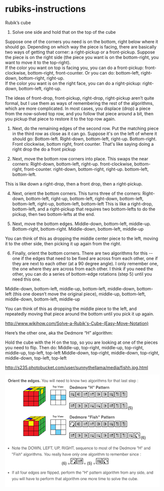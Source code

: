 # rubiks-instructions

Rubik’s cube

1. Solve one side and hold that on the top of the cube

 Suppose one of the corners you need is on the bottom, right below where it should go.  Depending on which way the piece is facing, there are basically two ways of getting that corner: a right-pickup or a front-pickup.  Suppose the piece is on the right side (the piece you want is on the bottom-right, you want to move it to the top-right).  
If the color you want on top is facing you, you can do a front-pickup: front-clockwise, bottom-right, front-counter.  Or you can do: bottom-left, right-down, bottom-right, right-up.  
If the color you want is on the right face, you can do a right-pickup: right-down, bottom-left, right-up.  

 The ideas of front-drop, front-pickup, right-drop, right-pickup aren’t quite formal, but I use them as ways of remembering the rest of the algorithms, which are more complicated.  In most cases, you displace (drop) a piece from the now-solved top row, and you follow that piece around a bit, then you pickup that piece to restore it to the top row again.  

1. Next, do the remaining edges of the second row. Put the matching piece in the third row as close as it can go. Suppose it's on the left of where it should go:
Bottom-left.  Right-down, bottom-left, right-up.  Bottom-right.  Front clockwise, bottom right, front counter. 
That's like saying doing a right drop the do a front pickup

3. Next, move the bottom row corners into place. This swaps the near corners: 
Right-down, bottom-left, right-up.  front-clockwise, bottom-right, front-counter.  right-down, bottom-right, right-up. bottom-left, bottom-left.  

 This is like down a right-drop, then a front drop, then a right-pickup.

4. Next, orient the bottom corners.  This turns three of the corners:
Right-down, bottom-left, right-up, bottom-left, right-down, bottom-left, bottom-left, right-up, bottom-left, bottom-left
This is like a right-drop, bottom-left, and a right-pickup that requires two bottom-lefts to do the pickup, then two bottom-lefts at the end.  

5. Next, move the bottom edges. 
Middle-down, bottom-left, middle-up.  Bottom-right, bottom-right.  Middle-down, bottom-left, middle-up

 You can think of this as dropping the middle center piece to the left, moving it to the other side, then picking it up again from the right.  

6. Finally, orient the bottom corners.  There are two algorithms for this -- one if the edges that need to be fixed are across from each other, one if they are next to each other (at a 90 degree angle).  I only remember one, the one where they are across from each other.  I think if you need the other, you can do a series of bottom-edge rotations (step 5) until you need this one.  

 Middle-down, bottom-left, middle-up, bottom-left, middle-down, bottom-left (this one doesn’t move the original piece), middle-up, bottom-left, middle-down, bottom-left, middle-up

 You can think of this as dropping the middle piece to the left, and repeatedly moving that piece around the bottom until you pick it up again.  

 http://www.wikihow.com/Solve-a-Rubik's-Cube-(Easy-Move-Notation)

 Here’s the other one, aka the Dedmore “H” algorithm:

 Hold the cube with the H on the top, so you are looking at one of the pieces you need to flip.  Then do:
Middle-up, top-right, middle-up, top-right, middle-up, top-left, top-left
Middle-down, top-right, middle-down, top-right, middle-down, top-left, top-left

 http://s235.photobucket.com/user/sunnythellama/media/fishh.jpg.html

![png](dedmore.png)
